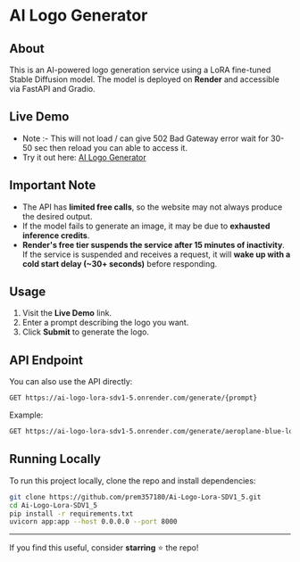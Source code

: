 # AI Logo Generator

## About
This is an AI-powered logo generation service using a LoRA fine-tuned Stable Diffusion model. The model is deployed on **Render** and accessible via FastAPI and Gradio.

## Live Demo
- Note :- This will not load / can give 502 Bad Gateway error wait for 30-50 sec then reload you can able to access it.
- Try it out here: [AI Logo Generator](https://ai-logo-lora-sdv1-5.onrender.com)

## Important Note
- The API has **limited free calls**, so the website may not always produce the desired output.
- If the model fails to generate an image, it may be due to **exhausted inference credits**.
- **Render's free tier suspends the service after 15 minutes of inactivity**. If the service is suspended and receives a request, it will **wake up with a cold start delay (~30+ seconds)** before responding.

## Usage
1. Visit the **Live Demo** link.
2. Enter a prompt describing the logo you want.
3. Click **Submit** to generate the logo.

## API Endpoint
You can also use the API directly:
```bash
GET https://ai-logo-lora-sdv1-5.onrender.com/generate/{prompt}
```
Example:
```bash
GET https://ai-logo-lora-sdv1-5.onrender.com/generate/aeroplane-blue-logo
```

## Running Locally
To run this project locally, clone the repo and install dependencies:
```bash
git clone https://github.com/prem357180/Ai-Logo-Lora-SDV1_5.git
cd Ai-Logo-Lora-SDV1_5
pip install -r requirements.txt
uvicorn app:app --host 0.0.0.0 --port 8000
```

---
If you find this useful, consider **starring** ⭐ the repo!

